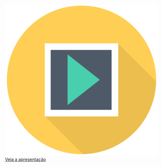 ![](/img/sem_icon_pres.png)
[Veja a apresentação](https://docs.google.com/presentation/d/e/2PACX-1vTLxdW_ZZY8zqyOYjMk8h16up5h363zLTPUho38htVapA4YR-fA_XNLYd1Mv9O60owE-exaWabKtSS-/pub?start=false&loop=false&delayms=600000)
